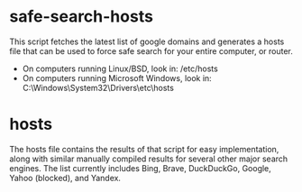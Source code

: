 # safe-search-hosts
This script fetches the latest list of google domains and generates a hosts file
that can be used to force safe search for your entire computer, or router.

- On computers running Linux/BSD, look in: /etc/hosts
- On computers running Microsoft Windows, look in: C:\Windows\System32\Drivers\etc\hosts

# hosts
The hosts file contains the results of that script for easy implementation, along with similar manually compiled results for several other major search engines. The list currently includes Bing, Brave, DuckDuckGo, Google, Yahoo (blocked), and Yandex.
